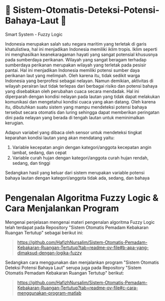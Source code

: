 # 🌊 Sistem-Otomatis-Deteksi-Potensi-Bahaya-Laut 🌊
Smart System - Fuzzy Logic

Indonesia merupakan salah satu negara maritim yang terletak di garis khatulistiwa, hal ini menjadikan Indonesia memiliki iklim tropis. Iklim seperti ini menghasilkan keanekaragaman hayati yang sangat potensial khususnya pada sumberdaya perikanan. Wilayah yang sangat beragam terhadap sumberdaya perikanan merupakan wilayah yang terletak pada pesisir pantai. Hal ini menjadikan Indonesia memiliki potensi sumber daya perikanan laut yang melimpah. Oleh karena itu, tidak sedikit warga Indonesia yang berprofesi sebagai nelayan. Namun demikian, aktivitas di wilayah perairan laut tidak terlepas dari berbagai risiko dan potensi bahaya yang disebabkan oleh perubahan cuaca secara mendadak. Hal ini diperparah dengan kondisi nelayan pada lautan yang tidak dapat melakukan komunikasi dan mengetahui kondisi cuaca yang akan datang. Oleh karena itu, dibutuhkan suatu sistem yang mampu mendeteksi potensi bahaya tersebut secara otomatis dan luring sehingga dapat memberikan peringatan dini pada nelayan yang berada di tengah lautan untuk meminimalkan kerugian.

Adapun variabel yang dibaca oleh sensor untuk mendeteksi tingkat keparahan kondisi lautan yang akan mendatang yaitu:
1.   Variable kecepatan angin dengan kategori/anggota kecepatan angin lambat, sedang, dan cepat
2.   Variable curah hujan dengan kategori/anggota curah hujan rendah, sedang, dan tinggi

Sedangkan hasil yang keluar dari sistem merupakan variable potensi bahaya lautan dengan kategori/anggota tidak ada, sedang, dan bahaya

# Pengenalan Algoritma Fuzzy Logic & Cara Menjalankan Program

Mengenai penjelasan mengenai materi pengenalan algoritma Fuzzy Logic telah terdapat pada Repository "Sistem Otomatis Pemadam Kebakaran Ruangan Tertutup" sebagai berikut ini:

> https://github.com/HafizhNursalim/Sistem-Otomatis-Pemadam-Kebakaran-Ruangan-Tertutup?tab=readme-ov-file#b-apa-yang-dimaksud-dengan-logika-fuzzy

Sedangkan cara menggunakan dan menjalankan program  "Sistem Otomatis Deteksi Potensi Bahaya Laut" serupa juga pada Repository "Sistem Otomatis Pemadam Kebakaran Ruangan Tertutup" berikut:

> https://github.com/HafizhNursalim/Sistem-Otomatis-Pemadam-Kebakaran-Ruangan-Tertutup?tab=readme-ov-file#c-cara-menggunakan-program-matlab
